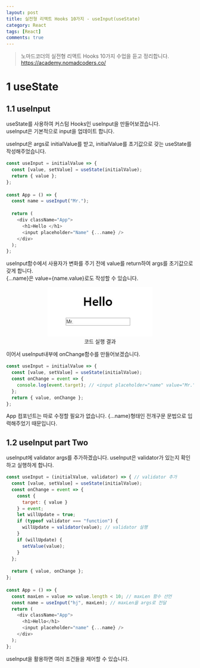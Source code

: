 ```yaml
---
layout: post
title: 실전형 리액트 Hooks 10가지 - useInput(useState)
category: React
tags: [React]
comments: true
---
```


> 노마드코더의 실전형 리액트 Hooks 10가지 수업을 듣고 정리합니다. <https://academy.nomadcoders.co/>

# 1 useState

## 1.1 useInput

useState를 사용하여 커스텀 Hooks인 useInput을 만들어보겠습니다.  
useInput은 기본적으로 input을 업데이트 합니다.  
  
useInput은 args로 initialValue를 받고, initialValue를 초기값으로 갖는 useState를 작성해주었습니다.

```javascript
const useInput = initialValue => {
  const [value, setValue] = useState(initialValue);
  return { value };
};

const App = () => {
  const name = useInput("Mr.");

  return (
    <div className="App">
      <h1>Hello </h1>
      <input placeholder="Name" {...name} />
    </div>
  );
};
```
useInput함수에서 사용자가 변화를 주기 전에 value를 return하여 args를 초기값으로 갖게 합니다.  
{...name}은 value={name.value}로도 작성할 수 있습니다.

<center>
<figure>
<img src="/assets/post-img/react/hooks/nomad_react_hooks_1.JPG" alt="">
<figcaption>코드 실행 결과</figcaption>
</figure>
</center>

이어서 useInput내부에 onChange함수를 만들어보겠습니다.

```javascript
const useInput = initialValue => {
  const [value, setValue] = useState(initialValue);
  const onChange = event => {
    console.log(event.target); // <input placeholder="name" value="Mr."></input>
  };
  return { value, onChange }; 
};
```
App 컴포넌트는 따로 수정할 필요가 없습니다. {...name}형태인 전개구문 문법으로 입력해주었기 때문입니다.

## 1.2 useInput part Two

useInput에 validator args를 추가하겠습니다. useInput은 validator가 있는지 확인하고 실행하게 합니다.

```javascript
const useInput = (initialValue, validator) => { // validator 추가
  const [value, setValue] = useState(initialValue);
  const onChange = event => {
    const {
      target: { value }
    } = event;
    let willUpdate = true;
    if (typeof validator === "function") {
      willUpdate = validator(value); // validator 실행
    }
    if (willUpdate) {
      setValue(value);
    }
  };

  return { value, onChange };
};

const App = () => {
  const maxLen = value => value.length < 10; // maxLen 함수 선언
  const name = useInput("hj", maxLen); // maxLen을 args로 전달
  return (
    <div className="App">
      <h1>Hello</h1>
      <input placeholder="name" {...name} />
    </div>
  );
};
```

useInput을 활용하면 여러 조건들을 제어할 수 있습니다.
